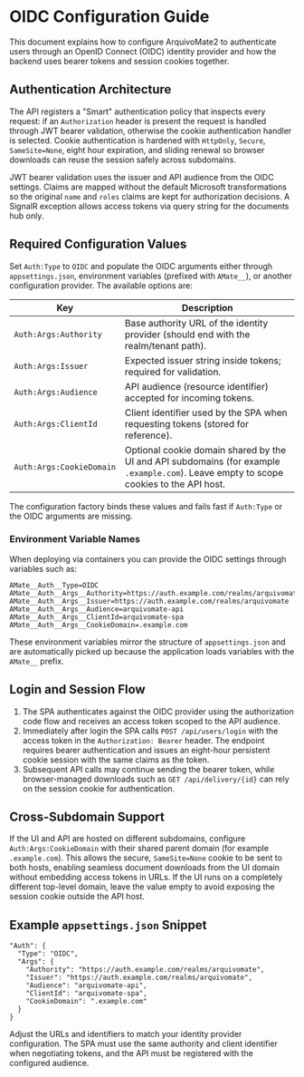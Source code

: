 # OIDC Configuration Guide

This document explains how to configure ArquivoMate2 to authenticate users through an OpenID Connect (OIDC) identity provider and how the backend uses bearer tokens and session cookies together.

## Authentication Architecture

The API registers a "Smart" authentication policy that inspects every request: if an `Authorization` header is present the request is handled through JWT bearer validation, otherwise the cookie authentication handler is selected. Cookie authentication is hardened with `HttpOnly`, `Secure`, `SameSite=None`, eight hour expiration, and sliding renewal so browser downloads can reuse the session safely across subdomains.

JWT bearer validation uses the issuer and API audience from the OIDC settings. Claims are mapped without the default Microsoft transformations so the original `name` and `roles` claims are kept for authorization decisions. A SignalR exception allows access tokens via query string for the documents hub only.

## Required Configuration Values

Set `Auth:Type` to `OIDC` and populate the OIDC arguments either through `appsettings.json`, environment variables (prefixed with `AMate__`), or another configuration provider. The available options are:

| Key | Description |
| --- | --- |
| `Auth:Args:Authority` | Base authority URL of the identity provider (should end with the realm/tenant path). |
| `Auth:Args:Issuer` | Expected issuer string inside tokens; required for validation. |
| `Auth:Args:Audience` | API audience (resource identifier) accepted for incoming tokens. |
| `Auth:Args:ClientId` | Client identifier used by the SPA when requesting tokens (stored for reference). |
| `Auth:Args:CookieDomain` | Optional cookie domain shared by the UI and API subdomains (for example `.example.com`). Leave empty to scope cookies to the API host. |

The configuration factory binds these values and fails fast if `Auth:Type` or the OIDC arguments are missing.

### Environment Variable Names

When deploying via containers you can provide the OIDC settings through variables such as:

```
AMate__Auth__Type=OIDC
AMate__Auth__Args__Authority=https://auth.example.com/realms/arquivomate
AMate__Auth__Args__Issuer=https://auth.example.com/realms/arquivomate
AMate__Auth__Args__Audience=arquivomate-api
AMate__Auth__Args__ClientId=arquivomate-spa
AMate__Auth__Args__CookieDomain=.example.com
```

These environment variables mirror the structure of `appsettings.json` and are automatically picked up because the application loads variables with the `AMate__` prefix.

## Login and Session Flow

1. The SPA authenticates against the OIDC provider using the authorization code flow and receives an access token scoped to the API audience.
2. Immediately after login the SPA calls `POST /api/users/login` with the access token in the `Authorization: Bearer` header. The endpoint requires bearer authentication and issues an eight-hour persistent cookie session with the same claims as the token.
3. Subsequent API calls may continue sending the bearer token, while browser-managed downloads such as `GET /api/delivery/{id}` can rely on the session cookie for authentication.

## Cross-Subdomain Support

If the UI and API are hosted on different subdomains, configure `Auth:Args:CookieDomain` with their shared parent domain (for example `.example.com`). This allows the secure, `SameSite=None` cookie to be sent to both hosts, enabling seamless document downloads from the UI domain without embedding access tokens in URLs. If the UI runs on a completely different top-level domain, leave the value empty to avoid exposing the session cookie outside the API host.

## Example `appsettings.json` Snippet

```
"Auth": {
  "Type": "OIDC",
  "Args": {
    "Authority": "https://auth.example.com/realms/arquivomate",
    "Issuer": "https://auth.example.com/realms/arquivomate",
    "Audience": "arquivomate-api",
    "ClientId": "arquivomate-spa",
    "CookieDomain": ".example.com"
  }
}
```

Adjust the URLs and identifiers to match your identity provider configuration. The SPA must use the same authority and client identifier when negotiating tokens, and the API must be registered with the configured audience.
